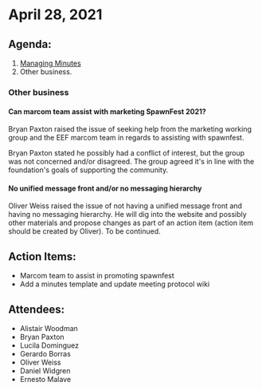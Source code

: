 # April 28, 2021

## Agenda:

1. [Managing Minutes](https://github.com/erlef/marketing-wg/issues/52)
1. Other business.

### Other business

#### Can marcom team assist with marketing SpawnFest 2021? 
Bryan Paxton raised the issue of seeking help from the marketing working group and the EEF marcom team in regards 
to assisting with spawnfest.

Bryan Paxton stated he possibly had a conflict of interest, but the group was not concerned and/or disagreed. 
The group agreed it's in line with the foundation's goals of supporting the community. 

#### No unified message front and/or no messaging hierarchy

Oliver Weiss raised the issue of not having a unified message front and having no messaging hierarchy. He will dig into the website and possibly other materials and propose changes as part of an action item (action item should be created by Oliver). To be continued. 

## Action Items: 

 - Marcom team to assist in promoting spawnfest
 - Add a minutes template and update meeting protocol wiki

## Attendees:

- Alistair Woodman
- Bryan Paxton
- Lucila Dominguez 
- Gerardo Borras
- Oliver Weiss
- Daniel Widgren
- Ernesto Malave
